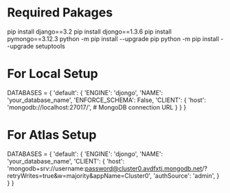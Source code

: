 # Required Pakages

pip install django==3.2
pip install djongo==1.3.6
pip install pymongo==3.12.3
python -m pip install --upgrade pip
python -m pip install --upgrade setuptools


# For Local Setup

DATABASES = {
    'default': {
        'ENGINE': 'djongo',
        'NAME': 'your_database_name',
        'ENFORCE_SCHEMA': False,
        'CLIENT': {
            'host': 'mongodb://localhost:27017/',  # MongoDB connection URL
        }
    }
}


# For Atlas Setup

DATABASES = {
    'default': {
        'ENGINE': 'djongo',
        'NAME': 'your_database_name',
        'CLIENT': {
            'host': 'mongodb+srv://username:password@cluster0.avdfxtj.mongodb.net/?retryWrites=true&w=majority&appName=Cluster0',
            'authSource': 'admin',
        }
    }
}